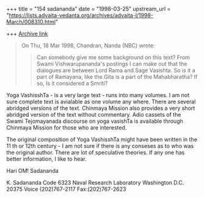 +++
title = "154 sadananda"
date = "1998-03-25"
upstream_url = "https://lists.advaita-vedanta.org/archives/advaita-l/1998-March/008310.html"

+++
[Archive link](https://lists.advaita-vedanta.org/archives/advaita-l/1998-March/008310.html)

>On Thu, 18 Mar 1998, Chandran, Nanda (NBC) wrote:
>
>>
>> Can somebody give me some background on this text? From Swami
>> Vishwarupananda's postings I can make out that the dialogues are between
>> Lord Rama and Sage Vasishta. So is it a part of Ramayana, like the Gita
>> is a part of the Mahabharatha? If so, Is it considered a Smriti?
>>
>

Yoga VashisshTa - is a very large text - runs into many volumes.  I am not
sure complete text is avialable as one volume any where.  There are several
abridged versions of the text.  Chinmaya Mission also provides a very short
abridged version of the text without commentary. Adio cassets of the Swami
Tejomayanada discourse on yoga vasishTa is available through Chinmaya
Mission for those who are interested.

The original composition of Yoga VashisshTa might have been written in the
11 th or 12th century - I am not sure if there is any conseses as to who
was the original author.  There are lot of speculative theories.  If any
one has better information,  I like to hear.

Hari OM!
Sadananda

K. Sadananda
Code 6323
Naval Research Laboratory
Washington D.C. 20375
Voice (202)767-2117
Fax:(202)767-2623

